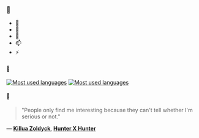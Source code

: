 ### 👋

- 🔭
- 🌱
- 💬
- 📫
- ⚡

#### 🧏

[![Most used languages](https://github-readme-stats-aynah.vercel.app/api/top-langs/?username=aynh&theme=solarized-dark&langs_count=6&layout=compact&hide_title=true)](https://github.com/anuraghazra/github-readme-stats#gh-dark-mode-only)
[![Most used languages](https://github-readme-stats-aynah.vercel.app/api/top-langs/?username=aynh&theme=solarized-light&langs_count=6&layout=compact&hide_title=true)](https://github.com/anuraghazra/github-readme-stats#gh-light-mode-only)

#### 💬

> "People only find me interesting because they can't tell whether I'm serious or not."

&mdash; [**Killua Zoldyck**](https://myanimelist.net/character.php?q=Killua%20Zoldyck&cat=character), [**Hunter X Hunter**](https://myanimelist.net/search/all?q=Hunter%20X%20Hunter&cat=all)
